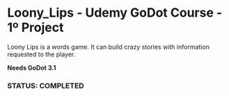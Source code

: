 # Loony_Lips - Udemy GoDot Course - 1º Project
Loony Lips is a words game. It can build crazy stories with information requested to the player.

**Needs GoDot 3.1**

###  STATUS: COMPLETED
